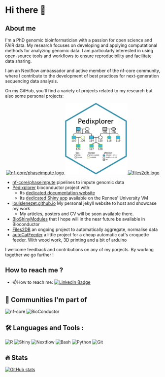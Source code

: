 # Hi there 👋

## About me

I'm a PhD genomic bioinformatician with a passion for open science and FAIR data.
My research focuses on developing and applying computational methods for analyzing genomic data.
I am particularly interested in using open-source tools and workflows to ensure reproducibility and facilitate data sharing.

I am an Nextflow ambassador and active member of the nf-core community, where I contribute to the development of best practices for next-generation sequencing data analysis.

On my GitHub, you'll find a variety of projects related to my research but also some personal projects:

<div align="center">
  <a href="https://nf-co.re/phaseimpute/">
    <img src="https://github.com/nf-core/phaseimpute/blob/master/docs/images/logo/nf-core-phaseimpute_hexagonal_logo.png" alt="nf-core/phaseimpute logo" width="200"/>
  </a>
  <a href="https://louislenezet.github.io/Pedixplorer/">
    <img src="https://github.com/LouisLeNezet/Pedixplorer/blob/devel/inst/figures/icon_Pedixplorer.png" alt="Pedixplorer logo" width="200"/>
  </a>
  <a href="https://github.com/LouisLeNezet/Files2DB">
    <img src="https://github.com/LouisLeNezet/Files2DB/blob/dev/assets/logo_files2db.png" alt="files2db logo" width="200"/>
  </a>
</div>

- [nf-core/phaseimpute](https://nf-co.re/phaseimpute/) pipelines to impute genomic data 
- [Pedixplorer](https://www.bioconductor.org/packages/release/bioc/html/Pedixplorer.html) bioconductor project with:
  - Its [dedicated documentation website](https://louislenezet.github.io/Pedixplorer/)
  - Its [dedicated Shiny app](https://pedixplorer.univ-rennes.fr/) available on the Rennes' University VM
- [louislenezet.github.io](https://louislenezet.github.io/) My personal jekyll website to host and showcase my work
  - My articles, posters and CV will be soon available there.
- [BioShinyModules](https://github.com/stjude-biohackathon/BioShinyModules) that I hope will in the near future be available in Bioconductor
- [Files2DB](https://github.com/LouisLeNezet/Files2DB) an ongoing project to automatically aggregate, normalise data
- [autoCatFeeder](https://github.com/LouisLeNezet/autoCatFeeder) a little project for a cheap automatic cat's croquette feeder.
With wood work, 3D printing and a bit of arduino

I welcome feedback and contributions on any of my porjects. By working together we go further !

## How to reach me ?

- :mailbox:How to reach me: [![Linkedin Badge](https://i.stack.imgur.com/gVE0j.png)](https://www.linkedin.com/in/louis-le-n%C3%A9zet-618aba166/)

## :handshake: Communities I'm part of

![nf-core](https://img.shields.io/badge/nfcore-22ae63?style=for-the-badge&logo=nf-core&logoColor=white) ![BioConductor](https://img.shields.io/badge/BioConductor-0087af?style=for-the-badge&logo=bio-conductor&logoColor=white)

## :hammer_and_wrench: Languages and Tools :

![R](https://img.shields.io/badge/R-276DC3?style=for-the-badge&logo=r&logoColor=white) ![Shiny](https://img.shields.io/badge/Shiny-blue?style=for-the-badge&logo=r&logoColor=white) ![Nextflow](https://img.shields.io/badge/Newtflow-0dc09d?style=for-the-badge&logo=nextflow&logoColor=white) ![Bash](https://img.shields.io/badge/Bash-4EAA25?style=for-the-badge&logo=gnubash&logoColor=white) ![Python](https://img.shields.io/badge/Python-c9a02c?style=for-the-badge&logo=python&logoColor=white)  ![Git](https://img.shields.io/badge/Git-f05133?style=for-the-badge&logo=git&logoColor=white) 

## :fire: Stats

[![GitHub stats](https://github-readme-stats.vercel.app/api?username=LouisLeNezet&show_icons=true&theme=dark&count_private=true&show_icons=true&rank_icon=github)](https://github.com/anuraghazra/github-readme-stats)
